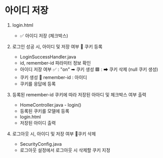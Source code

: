 # 아이디 저장

1. login.html
    - ✅ 아이디 저장 (체크박스)

2. 로그인 성공 시, 아이디 및 저장 여부 🍪 쿠키 등록
    - LoginSuccessHandler.java
    - id, remember-id 파라미터 정보 확인
    - 아이디 저장 여부
        ✅ : "on"  ➡ 쿠키 생성
        🟩 :       ➡ 쿠키 삭제 (null 쿠키 생성)
    - 쿠키 생성
        🍪 remember-id  : 아이디
    - 쿠키를 응답에 등록

3. 등록된 remember-id 쿠키에 따라 저장된 아아디 및 체크박스 여부 출력
    - HomeController.java  - login()
    - 등록된 쿠키를 모델에 등록
    - login.html
    - 저장된 아이디 출력


4. 로그아웃 시, 아이디 및 저장 여부 🍪쿠키 삭제
    - SecurityConfig.java
    - 로그아웃 설정에서 로그아웃 시 삭제할 쿠키 지정